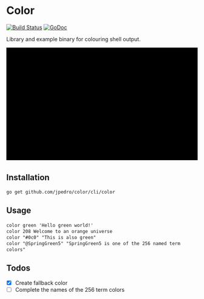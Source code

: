 # Color

[![Build Status](https://travis-ci.org/jpedro/color.svg?branch=master)](https://travis-ci.org/jpedro/color)
[![GoDoc](https://godoc.org/github.com/jpedro/color?status.svg)](https://godoc.org/github.com/jpedro/color)

Library and example binary for colouring shell output.

![Example](https://raw.githubusercontent.com/jpedro/color/master/.github/img/cast.gif "Example")


## Installation

    go get github.com/jpedro/color/cli/color

## Usage

    color green 'Hello green world!'
    color 208 Welcome to an orange universe
    color "#0c0" "This is also green"
    color "@SpringGreen5" "SpringGreen5 is one of the 256 named term colors"


## Todos

- [x] Create fallback color
- [ ] Complete the names of the 256 term colors
